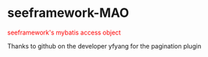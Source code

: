 # seeframework-MAO

<span style="color:red;">seeframework's mybatis access object</span>

Thanks to github on the developer yfyang for the pagination plugin

